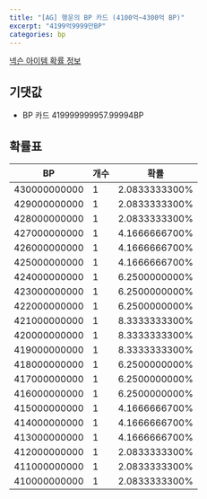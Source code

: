 ```yaml
---
title: "[AG] 행운의 BP 카드 (4100억~4300억 BP)"
excerpt: "4199억9999만BP"
categories: bp
---
```

[넥슨 아이템 확률 정보](http://iteminfo.nexon.com/probability/fo4?sn=7474)

## 기댓값
  - BP 카드 419999999957.99994BP

## 확률표

|BP|개수|확률|
|---|---|---|
|430000000000|1|2.0833333300%|
|429000000000|1|2.0833333300%|
|428000000000|1|2.0833333300%|
|427000000000|1|4.1666666700%|
|426000000000|1|4.1666666700%|
|425000000000|1|4.1666666700%|
|424000000000|1|6.2500000000%|
|423000000000|1|6.2500000000%|
|422000000000|1|6.2500000000%|
|421000000000|1|8.3333333300%|
|420000000000|1|8.3333333300%|
|419000000000|1|8.3333333300%|
|418000000000|1|6.2500000000%|
|417000000000|1|6.2500000000%|
|416000000000|1|6.2500000000%|
|415000000000|1|4.1666666700%|
|414000000000|1|4.1666666700%|
|413000000000|1|4.1666666700%|
|412000000000|1|2.0833333300%|
|411000000000|1|2.0833333300%|
|410000000000|1|2.0833333300%|
